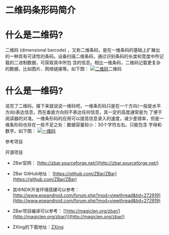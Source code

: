 # 二维码条形码简介

# 什么是二维码?

二维码 (dimensional barcode) 
，又称二维条码，是在一维条码的基础上扩展出的一种具有可读性的条码。设备扫描二维条码，通过识别条码的长度和宽度中所记载的二进制数据，可获取其中所包
含的信息。相比一维条码，二维码记载更复杂的数据，比如图片、网络链接等。如下图：
[![二维码](http://img.blog.csdn.net/20140826183645347?watermark/2/text/aHR0cDovL2Jsb2cuY3Nkbi5uZXQvc2tpbGxjb2xsZWdl/font/5a6L5L2T/fontsize/400/fill/I0JBQkFCMA==/dissolve/70/gravity/SouthEast)](http://img.blog.csdn.net/20140826183645347?watermark/2/text/aHR0cDovL2Jsb2cuY3Nkbi5uZXQvc2tpbGxjb2xsZWdl/font/5a6L5L2T/fontsize/400/fill/I0JBQkFCMA==/dissolve/70/gravity/SouthEast)二维码

# 什么是一维码?

说完了二维码，接下来就说说一维码吧，一维条形码只是在一个方向(一般是水平方向)表达信息，而在垂直方向则不表达任何信息，其一定的高度通常是为
了便于阅读器的对准。一维条形码的应用可以提高信息录入的速度，减少差错率，但是一维条形码也存在一些不足之处：数据容量较小：30个字符左右。只能包含
字母和数字。如下图：
[![一维码](http://img.blog.csdn.net/20140826184506453)](http://img.blog.csdn.net/20140826184506453)





参考项目





开源项目

- ZBar官网： [http://zbar.sourceforge.net/](http://zbar.sourceforge.net/)  

- ZBar GitHub地址： [https://github.com/ZBar/ZBar](https://github.com/ZBar/ZBar)  

- 其中NDK开发环境搭建可以参考： [http://www.eoeandroid.com/forum.php?mod=viewthread&tid=272919](http://www.eoeandroid.com/forum.php?mod=viewthread&tid=272919)

- ZBar项目编译可以参考： [[http://magiclen.org/zbar/](http://magiclen.org/zbar/)](http://magiclen.org/zbar/)

- ZXing的下载地址：[ZXing](https://github.com/zxing/zxing)

  ​

  ​